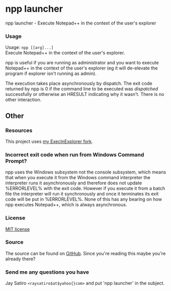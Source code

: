 npp launcher
============

npp launcher - Execute Notepad++ in the context of the user's explorer

### Usage

Usage: `npp [[arg]...]`  
Execute Notepad++ in the context of the user's explorer.

npp is useful if you are running as administrator and you want to execute
Notepad++ in the context of the user's explorer (eg it will de-elevate the
program if explorer isn't running as admin).

The execution takes place asynchronously by dispatch. The exit code returned
by npp is 0 if the command line to be executed was *dispatched* successfully or
otherwise an HRESULT indicating why it wasn't. There is no other interaction.

Other
-----

### Resources

This project uses
[my ExecInExplorer fork](https://github.com/jay/ExecInExplorer).

### Incorrect exit code when run from Windows Command Prompt?

npp uses the Windows subsystem not the console subsystem, which means that when
you execute it from the Windows command interpreter the interpreter runs it
asynchronously and therefore does not update %ERRORLEVEL% with the exit code.
However if you execute it from a batch file the interpreter will run it
synchronously and once it terminates its exit code will be put in %ERRORLEVEL%.
None of this has any bearing on how npp executes Notepad++, which is always
asynchronous.

### License

[MIT license](https://github.com/jay/npp_launcher/blob/master/LICENSE)

### Source

The source can be found on
[GitHub](https://github.com/jay/npp_launcher).
Since you're reading this maybe you're already there?

### Send me any questions you have

Jay Satiro `<raysatiro$at$yahoo{}com>` and put 'npp launcher' in the subject.
